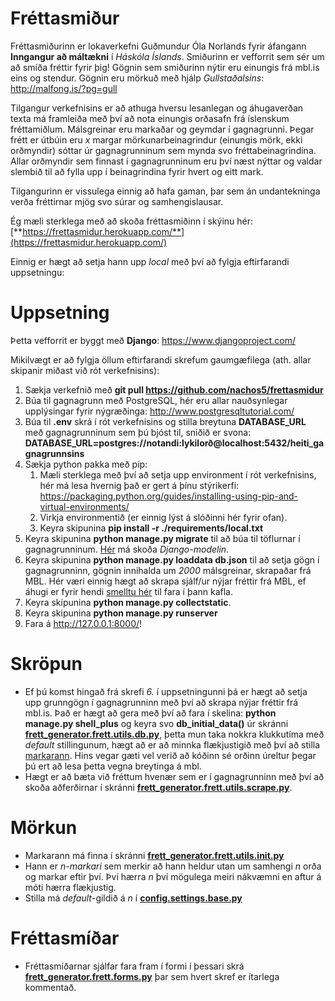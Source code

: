 # Fréttasmiður

Fréttasmiðurinn er lokaverkefni Guðmundur Óla Norlands fyrir áfangann **Inngangur að máltækni** í *Háskóla Íslands*. Smiðurinn er vefforrit sem sér um að smíða fréttir fyrir þig! Gögnin sem smiðurinn nýtir eru einungis frá mbl.is eins og stendur. Gögnin eru mörkuð með hjálp *Gullstaðalsins*: http://malfong.is/?pg=gull

Tilgangur verkefnisins er að athuga hversu lesanlegan og áhugaverðan texta má framleiða með því að nota einungis orðasafn frá íslenskum fréttamiðlum. Málsgreinar eru markaðar og geymdar í gagnagrunni. Þegar frétt er útbúin eru *x* margar mörkunarbeinagrindur (einungis mörk, ekki orðmyndir) sóttar úr gagnagrunninum sem mynda svo fréttabeinagrindina. Allar orðmyndir sem finnast í gagnagrunninum eru því næst nýttar og valdar slembið til að fylla upp í beinagrindina fyrir hvert og eitt mark.

Tilgangurinn er vissulega einnig að hafa gaman, þar sem án undantekninga verða fréttirnar mjög svo súrar og samhengislausar.

Ég mæli sterklega með að skoða fréttasmiðinn í skýinu hér: [**https://frettasmidur.herokuapp.com/**](https://frettasmidur.herokuapp.com/)

Einnig er hægt að setja hann upp *local* með því að fylgja eftirfarandi uppsetningu:

# Uppsetning

Þetta vefforrit er byggt með **Django**: https://www.djangoproject.com/

Mikilvægt er að fylgja öllum eftirfarandi skrefum gaumgæfilega (ath. allar skipanir miðast við rót verkefnisins):

1. Sækja verkefnið með **git pull https://github.com/nachos5/frettasmidur**
2. Búa til gagnagrunn með PostgreSQL, hér eru allar nauðsynlegar upplýsingar fyrir nýgræðinga: http://www.postgresqltutorial.com/
3. Búa til **.env** skrá í rót verkefnisins og stilla breytuna **DATABASE_URL** með gagnagrunninum sem þú bjóst til, sniðið er svona: **DATABASE_URL=postgres://notandi:lykilorð@localhost:5432/heiti_gagnagrunnsins**
4. Sækja python pakka með pip:
    1. Mæli sterklega með því að setja upp environment í rót verkefnisins, hér má lesa hvernig það er gert á þínu stýrikerfi: https://packaging.python.org/guides/installing-using-pip-and-virtual-environments/
    2. Virkja environmentið (er einnig lýst á slóðinni hér fyrir ofan).
    3. Keyra skipunina **pip install -r ./requirements/local.txt**
5. Keyra skipunina **python manage.py migrate** til að búa til töflurnar í gagnagrunninum. [Hér](https://github.com/nachos5/frettasmidur/blob/master/frett_generator/frett/models.py) má skoða *Django-modelin*.
6. Keyra skipunina **python manage.py loaddata db.json** til að setja gögn í gagnagrunninn, gögnin innihalda um *2000* málsgreinar, skrapaðar frá MBL. Hér væri einnig hægt að skrapa sjálf/ur nýjar fréttir frá MBL, ef áhugi er fyrir hendi [smelltu hér](#skröpun) til fara í þann kafla.
7. Keyra skipunina **python manage.py collectstatic**.
8. Keyra skipunina **python manage.py runserver**
9. Fara á http://127.0.0.1:8000/!

# Skröpun
* Ef þú komst hingað frá skrefi *6.* í uppsetningunni þá er hægt að setja upp grunngögn í gagnagrunninn með því að skrapa nýjar fréttir frá mbl.is. Það er hægt að gera með því að fara í skelina: **python manage.py shell_plus** og keyra svo **db_initial_data()** úr skránni [**frett_generator.frett.utils.db.py**](https://github.com/nachos5/frettasmidur/blob/master/frett_generator/frett/utils/db.py), þetta mun taka nokkra klukkutíma með *default* stillingunum, hægt að er að minnka flækjustigið með því að stilla [markarann](#mörkun). Hins vegar gæti vel verið að kóðinn sé orðinn úreltur þegar þú ert að lesa þetta vegna breytinga á mbl.
* Hægt er að bæta við fréttum hvenær sem er í gagnagrunninn með því að skoða aðferðirnar í skránni [**frett_generator.frett.utils.scrape.py**](https://github.com/nachos5/frettasmidur/blob/master/frett_generator/frett/utils/scrape.py).

# Mörkun
* Markarann má finna í skránni [**frett_generator.frett.utils.__init__.py**](https://github.com/nachos5/frettasmidur/blob/master/frett_generator/frett/utils/__init__.py)
* Hann er *n-markari* sem merkir að hann heldur utan um samhengi *n* orða og markar eftir því. Því hærra *n* því mögulega meiri nákvæmni en aftur á móti hærra flækjustig.
* Stilla má *default*-gildið á *n* í [**config.settings.base.py**](https://github.com/nachos5/frettasmidur/blob/master/config/settings/base.py)

# Fréttasmíðar
* Fréttasmíðarnar sjálfar fara fram í formi í þessari skrá [**frett_generator.frett.forms.py**](https://github.com/nachos5/frettasmidur/blob/master/frett_generator/frett/forms.py) þar sem hvert skref er ítarlega kommentað.